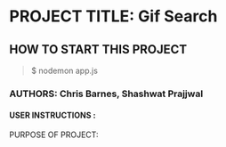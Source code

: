 # PROJECT TITLE: Gif Search

## HOW TO START THIS PROJECT

> $ nodemon app.js

### AUTHORS: Chris Barnes, Shashwat Prajjwal

#### USER INSTRUCTIONS :

PURPOSE OF PROJECT: 

